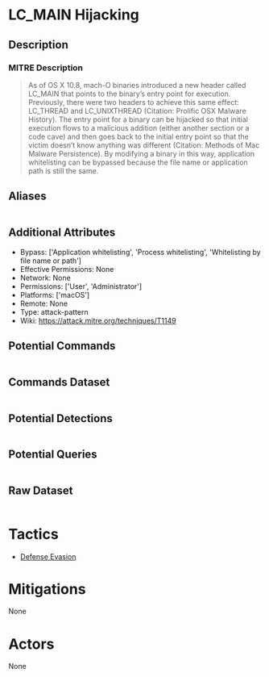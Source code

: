 
# LC_MAIN Hijacking

## Description

### MITRE Description

> As of OS X 10.8, mach-O binaries introduced a new header called LC_MAIN that points to the binary’s entry point for execution. Previously, there were two headers to achieve this same effect: LC_THREAD and LC_UNIXTHREAD  (Citation: Prolific OSX Malware History). The entry point for a binary can be hijacked so that initial execution flows to a malicious addition (either another section or a code cave) and then goes back to the initial entry point so that the victim doesn’t know anything was different  (Citation: Methods of Mac Malware Persistence). By modifying a binary in this way, application whitelisting can be bypassed because the file name or application path is still the same.

## Aliases

```

```

## Additional Attributes

* Bypass: ['Application whitelisting', 'Process whitelisting', 'Whitelisting by file name or path']
* Effective Permissions: None
* Network: None
* Permissions: ['User', 'Administrator']
* Platforms: ['macOS']
* Remote: None
* Type: attack-pattern
* Wiki: https://attack.mitre.org/techniques/T1149

## Potential Commands

```

```

## Commands Dataset

```

```

## Potential Detections

```json

```

## Potential Queries

```json

```

## Raw Dataset

```json

```

# Tactics


* [Defense Evasion](../tactics/Defense-Evasion.md)


# Mitigations

None

# Actors

None
